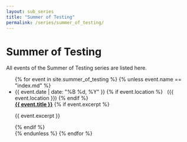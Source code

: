 ```yaml
---
layout: sub_series
title: "Summer of Testing"
permalink: /series/summer_of_testing/
---
```



# Summer of Testing

All events of the Summer of Testing series are listed here.

<ul>
  {% for event in site.summer_of_testing %}
    {% unless event.name == "index.md" %}
      <li class="news">
        <span class="small">
          {{ event.date | date: "%B %d, %Y" }}
          {% if event.location %}
            &nbsp; ({{ event.location }})
          {% endif %}
        </span>
        <br>
        <strong><a href="{{ event.url }}">{{ event.title }}</a></strong>
        {% if event.excerpt %}
          <p>{{ event.excerpt }}</p>
        {% endif %}
      </li>
    {% endunless %}
  {% endfor %}
</ul>